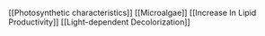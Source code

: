 [[Photosynthetic characteristics]]
[[Microalgae]]
[[Increase In Lipid Productivity]]
[[Light-dependent Decolorization]]

